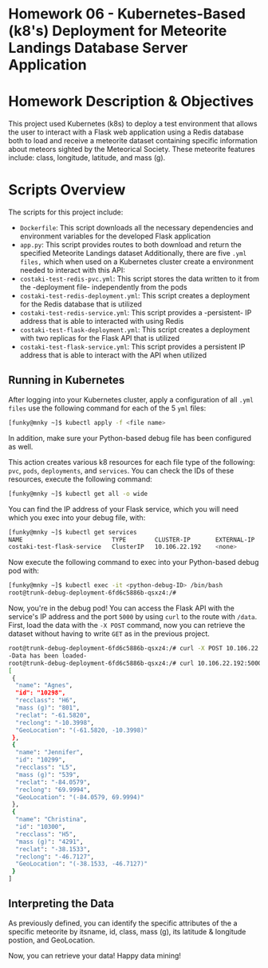 # Homework 06 - Kubernetes-Based (k8's) Deployment for Meteorite Landings Database Server Application 

# Homework Description & Objectives
This project used Kubernetes (k8s) to deploy a test environment that allows the user to interact with a Flask web application using a Redis database both to load and receive a meteorite dataset containing specific information about meteors sighted by the Meteorical Society. These meteorite features include: class, longitude, latitude, and mass (g). 

# Scripts Overview
The scripts for this project include:
- ```Dockerfile```: This script downloads all the necessary dependencies and environment variables for the developed Flask application
- ```app.py```: This script provides routes to both download and return the specified Meteorite Landings dataset
Additionally, there are five ```.yml files,``` which when used on a Kubernetes cluster create a environment needed to interact with this API:
- ```costaki-test-redis-pvc.yml```: This script stores the data written to it from the -deployment file- independently from the pods
- ```costaki-test-redis-deployment.yml```: This script creates a deployment for the Redis database that is utilized 
- ```costaki-test-redis-service.yml```: This script provides a -persistent- IP address that is able to interacted with using Redis
- ```costaki-test-flask-deployment.yml```: This script creates a deployment with two replicas for the Flask API that is utilized
- ```costaki-test-flask-service.yml```: This script provides a persistent IP address that is able to interact with the API when utilized

## Running in Kubernetes
After logging into your Kubernetes cluster, apply a configuration of all ```.yml files``` use the following command for each of the 5 ```yml``` files:
``` bash
[funky@mnky ~]$ kubectl apply -f <file name>
```
In addition, make sure your Python-based debug file has been configured as well. 

This action creates various k8 resources for each file type of the following:  ```pvc```, ```pods```, ```deployments```, and ```services```. You can check the IDs of these resources, execute the following command:
``` bash
[funky@mnky ~]$ kubectl get all -o wide
```
You can find the IP address of your Flask service, which you will need which you exec into your debug file, with:
``` bash
[funky@mnky ~]$ kubectl get services
NAME                         TYPE        CLUSTER-IP       EXTERNAL-IP   PORT(S)    AGE
costaki-test-flask-service   ClusterIP   10.106.22.192    <none>        5000/TCP   8h
```
Now execute the following command to exec into your Python-based debug pod with:
``` bash
[funky@mnky ~]$ kubectl exec -it <python-debug-ID> /bin/bash
root@trunk-debug-deployment-6fd6c5886b-qsxz4:/#
```
Now, you're in the debug pod! You can access the Flask API with the service's IP address and the port ```5000``` by using ```curl``` to the route with ```/data```. First, load the data with the ```-X POST```  command, now you can retrieve the dataset without having to write ```GET``` as in the previous project.
``` bash
root@trunk-debug-deployment-6fd6c5886b-qsxz4:/# curl -X POST 10.106.22.192:5000/data
-Data has been loaded-
root@trunk-debug-deployment-6fd6c5886b-qsxz4:/# curl 10.106.22.192:5000/data
[
 {
  "name": "Agnes",
  "id": "10298",
  "recclass": "H6",
  "mass (g)": "801",
  "reclat": "-61.5820",
  "reclong": "-10.3998",
  "GeoLocation": "(-61.5820, -10.3998)"
 },
 {
  "name": "Jennifer",
  "id": "10299",
  "recclass": "L5",
  "mass (g)": "539",
  "reclat": "-84.0579",
  "reclong": "69.9994",
  "GeoLocation": "(-84.0579, 69.9994)"
 },
 {
  "name": "Christina",
  "id": "10300",
  "recclass": "H5",
  "mass (g)": "4291",
  "reclat": "-38.1533",
  "reclong": "-46.7127",
  "GeoLocation": "(-38.1533, -46.7127)"
 }
]
```

## Interpreting the Data
As previously defined, you can identify the specific attributes of the a specific meteorite by itsname, id, class, mass (g), its latitude & longitude postion, and GeoLocation. 

Now, you can retrieve your data! Happy data mining!
